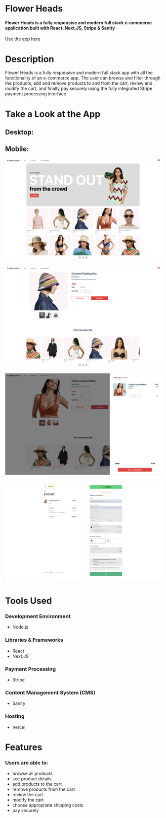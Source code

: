 # Flower Heads 

#### Flower Heads is a fully responsive and modern full stack e-commerce application built with React, Next.JS, Stripe & Sanity

Use the app [here]([flowerheads-ecom-app.vercel.app](https://flowerheads-ecom-app.vercel.app))

# Description
Flower Heads is a fully responsive and modern full stack app with all the functionality of an e-commerce app. The user can browse and filter through the products, add and remove products to and from the cart, review and modify the cart, and finally pay securely using the fully integrated Stripe payment processing interface. 

 
# Take a Look at the App

## Desktop:


## Mobile:

<img src="readme-images/desktop_2.png" />
<br>
<br>
<img src="readme-images/desktop_1.png" />
<br>
<br>
<img src="readme-images/desktop_3.png" />
<br>
<br>
<img src="readme-images/desktop_4.png" />



# Tools Used

### Development Environment
* Node.js

### Libraries & Frameworks
* React 
* Next.JS

### Payment Processing
* Stripe

### Content Management System (CMS)
* Sanity

### Hosting 
* Vercel

# Features

### Users are able to:

* browse all products
* see product details
* add products to the cart
* remove products from the cart
* review the cart
* modify the cart
* choose appropriate shipping costs
* pay securely 

